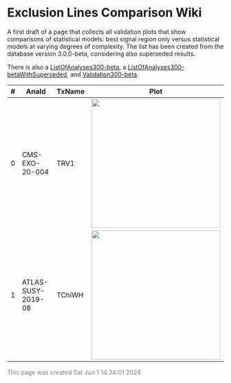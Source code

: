 # Exclusion Lines Comparison Wiki
A first draft of a page that collects all validation plots that show comparisons of statistical models:
best signal region only versus statistical models at varying degrees of complexity.
The list has been created from the database version 3.0.0-beta, considering also superseded results.

There is also a [ListOfAnalyses300-beta](https://smodels.github.io/docs/ListOfAnalyses300-beta), a [ListOfAnalyses300-betaWithSuperseded](https://smodels.github.io/docs/ListOfAnalyses300-betaWithSuperseded), and [Validation300-beta](Validation300-beta).

| **#** | **AnaId** | **TxName** | **Plot** |
| ----- | --------- | ---------- | -------- |
| 0 | CMS-EXO-20-004 | TRV1 | <a href="https://smodels.github.io/validation/300-beta/13TeV/CMS/CMS-EXO-20-004-eff/validation/TRV1_x_y_y_obs.png"><img width="300px" src="https://smodels.github.io/validation/300-beta/13TeV/CMS/CMS-EXO-20-004-eff/validation/TRV1_x_y_y_obs.png?1717244641.1538842" /></a>
| 1 | ATLAS-SUSY-2019-08 | TChiWH | <a href="https://smodels.github.io/validation/300-beta/13TeV/ATLAS/ATLAS-SUSY-2019-08-eff/validation/TChiWH_x_y_x_y_obs.png"><img width="300px" src="https://smodels.github.io/validation/300-beta/13TeV/ATLAS/ATLAS-SUSY-2019-08-eff/validation/TChiWH_x_y_x_y_obs.png?1717244641.1538842" /></a>

<font color='grey'>This page was created Sat Jun  1 14:24:01 2024</font>
